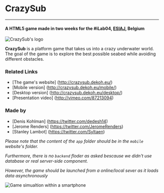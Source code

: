 # CrazySub
--------
#### A HTML5 game made in two weeks for the #iLab04, [ESIAJ](http://www.infographie-sup.be/), Belgium

 ![CrazySub's logo](http://crazysub.dekoh.eu/images/heade.png)


**CrazySub** is a platform game that takes us into a crazy underwater world. The goal of the game is to explore the best possible seabed while avoiding different obstacles.


### Related Links

* [The game's website] (http://crazysub.dekoh.eu/)
* [Mobile version] (http://crazysub.dekoh.eu/mobile/)
* [Desktop version] (http://crazysub.dekoh.eu/desktop/)
* [Presentation video] (http://vimeo.com/87213094)



### Made by

* [Denis Kohlman] (https://twitter.com/dedesh14)
* [Jerome Renders] (https://twitter.com/JeromeRenders)
* [Stanley Lambot] (https://twitter.com/Syltaen)



*Please note that the content of the `app` folder should be in the `mobile` website's folder.*

*Furthermore, there is no `backend` floder as asked bescause we didn't use database or real server-side component.*

*However, the game should be launched from a online/local sever as it loads data asynchronously*


 ![Game simualtion within a smartphone](http://crazysub.stanleylambot.be/images/smrtp.png)
